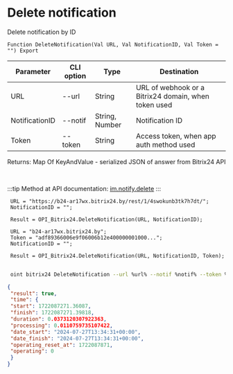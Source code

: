 ﻿---
sidebar_position: 3
---

# Delete notification
 Delete notification by ID



`Function DeleteNotification(Val URL, Val NotificationID, Val Token = "") Export`

 | Parameter | CLI option | Type | Destination |
 |-|-|-|-|
 | URL | --url | String | URL of webhook or a Bitrix24 domain, when token used |
 | NotificationID | --notif | String, Number | Notification ID |
 | Token | --token | String | Access token, when app auth method used |

 
 Returns: Map Of KeyAndValue - serialized JSON of answer from Bitrix24 API

<br/>

:::tip
Method at API documentation: [im.notify.delete](https://dev.1c-bitrix.ru/learning/course/index.php?COURSE_ID=93&LESSON_ID=12133)
:::
<br/>


```bsl title="Code example"
 URL = "https://b24-ar17wx.bitrix24.by/rest/1/4swokunb3tk7h7dt/";
 NotificationID = "";
 
 Result = OPI_Bitrix24.DeleteNotification(URL, NotificationID);
 
 URL = "b24-ar17wx.bitrix24.by";
 Token = "adf89366006e9f06006b12e400000001000...";
 NotificationID = "";
 
 Result = OPI_Bitrix24.DeleteNotification(URL, NotificationID, Token);
```
	


```sh title="CLI command example"
 
 oint bitrix24 DeleteNotification --url %url% --notif %notif% --token %token%

```

```json title="Result"
{
 "result": true,
 "time": {
 "start": 1722087271.36087,
 "finish": 1722087271.39818,
 "duration": 0.0373120307922363,
 "processing": 0.0110759735107422,
 "date_start": "2024-07-27T13:34:31+00:00",
 "date_finish": "2024-07-27T13:34:31+00:00",
 "operating_reset_at": 1722087871,
 "operating": 0
 }
}
```
